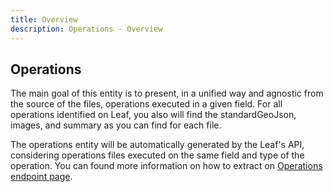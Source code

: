 ```yaml
---
title: Overview
description: Operations - Overview
---
```


## Operations

The main goal of this entity is to present, in a unified way and agnostic from
the source of the files, operations executed in a given field. For all 
operations identified on Leaf, you also will find the standardGeoJson, 
images, and summary as you can find for each file. 

The operations entity will be automatically generated by the Leaf's API, 
considering operations files executed on the same field and type of the 
operation. You can found more information on how to extract 
on [Operations endpoint page](operations_endpoints.md).